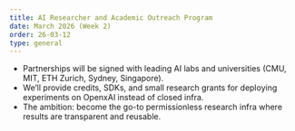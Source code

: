 ```yaml
---
title: AI Researcher and Academic Outreach Program
date: March 2026 (Week 2)
order: 26-03-12
type: general
---
```


- Partnerships will be signed with leading AI labs and universities (CMU, MIT, ETH Zurich, Sydney, Singapore).
- We’ll provide credits, SDKs, and small research grants for deploying experiments on OpenxAI instead of closed infra.
- The ambition: become the go-to permissionless research infra where results are transparent and reusable.
